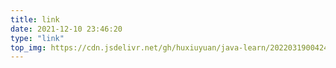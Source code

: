 ```yaml
---
title: link
date: 2021-12-10 23:46:20
type: "link"
top_img: https://cdn.jsdelivr.net/gh/huxiuyuan/java-learn/202203190042422.jpeg
---
```

